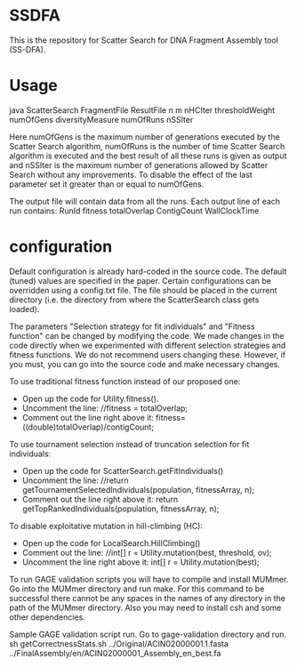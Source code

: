 # SSDFA  
This is the repository for Scatter Search for DNA Fragment Assembly tool (SS-DFA).

# Usage
java ScatterSearch FragmentFile ResultFile n m nHCIter thresholdWeight numOfGens diversityMeasure numOfRuns nSSIter

Here numOfGens is the maximum number of generations executed by the Scatter Search algorithm, numOfRuns is the number of time Scatter Search algorithm is executed and the best result of all these runs is given as output and nSSIter is the maximum number of generations allowed by Scatter Search without any improvements. 
To disable the effect of the last parameter set it greater than or equal to numOfGens.

The output file will contain data from all the runs. Each output line of each run  contains:
RunId fitness totalOverlap ContigCount WallClockTime

# configuration
Default configuration is already hard-coded in the source code. The default (tuned) values are specified in the paper. Certain configurations can be overridden using a config.txt file. The file should be placed in the current directory (i.e. the directory from where the ScatterSearch class gets loaded).

The parameters "Selection strategy for fit individuals" and "Fitness function" can be changed by modifying the code. We made changes in the code directly when we experimented with different selection strategies and fitness functions. We do not recommend users changing these. However, if you must, you can go into the source code and make necessary changes.

To use traditional fitness function instead of our proposed one:
- Open up the code for Utility.fitness().
- Uncomment the line: //fitness = totalOverlap;
- Comment out the line right above it: fitness=((double)totalOverlap)/contigCount;

To use tournament selection instead of truncation selection for fit individuals:
- Open up the code for ScatterSearch.getFitIndividuals()
- Uncomment the line: //return getTournamentSelectedIndividuals(population, fitnessArray, n);
- Comment out the line right above it: return getTopRankedIndividuals(population, fitnessArray, n);

To disable exploitative mutation in hill-climbing (HC):
- Open up the code for LocalSearch.HillClimbing()
- Comment out the line: //int[] r = Utility.mutation(best, threshold, ov);
- Uncomment the line right above it: int[] r = Utility.mutation(best);

To run GAGE validation scripts you will have to compile and install MUMmer. Go into the MUMmer directory and run make. For this command to be successful there cannot
be any spaces in the names of any directory in the path of the MUMmer directory. Also you may need to install csh and some other dependencies. 

Sample GAGE validation script run.
Go to gage-validation directory and run.
sh getCorrectnessStats.sh ../Original/ACIN02000001.1.fasta ../FinalAssembly/en/ACIN02000001_Assembly_en_best.fa

